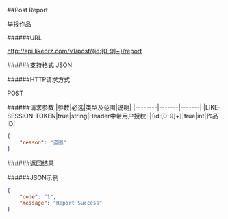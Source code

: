 ##Post Report举报作品######URLhttp://api.likeorz.com/v1/post/{id:[0-9]+}/report######支持格式JSON######HTTP请求方式POST######请求参数|参数|必选|类型及范围|说明||--------|-------|-------||LIKE-SESSION-TOKEN|true|string|Header中带用户授权||{id:[0-9]+}|true|int|作品ID|```json{    "reason": "盗图"}```######返回结果######JSON示例```json{    "code": "1",     "message": "Report Success"}```